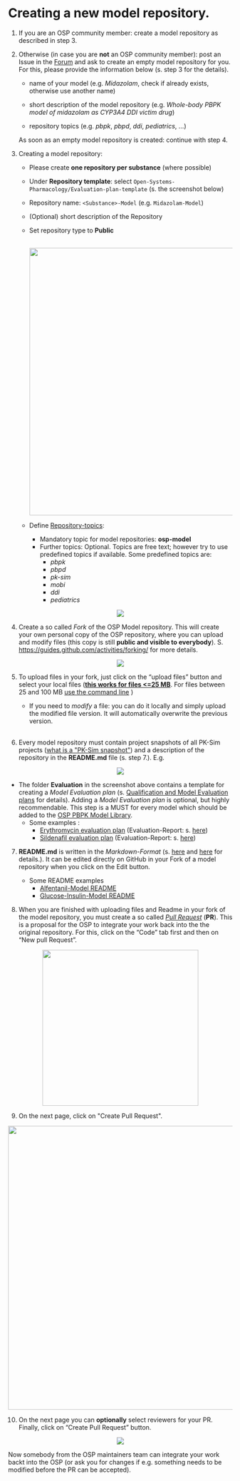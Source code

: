 # Creating a new model repository.

1. If you are an OSP community member: create a model repository as described in step 3. 

2. Otherwise (in case you are **not** an OSP community member): post an Issue in the [Forum](https://github.com/Open-Systems-Pharmacology/Forum/discussions) and ask to create an empty model repository for you. For this, please provide the information below (s. step 3 for the details). 

    * name of your model (e.g. *Midazolam*, check if already exists, otherwise use another name)
    
    * short description of the model repository (e.g. *Whole-body PBPK model of midazolam as CYP3A4 DDI victim drug*)
    
    * repository topics (e.g. *pbpk*, *pbpd*, *ddi*, *pediatrics*, ...)

    As soon as an empty model repository is created: continue with step 4.

3. Creating a model repository:
    * Please create **one repository per substance** (where possible)

    * Under **Repository template**: select `Open-Systems-Pharmacology/Evaluation-plan-template` (s. the screenshot below)

    * Repository name: `<Substance>-Model` (e.g. `Midazolam-Model`)

    * (Optional) short description of the Repository          
    
    * Set repository type to **Public**
 <br><br><p align="center"><img width="600" src="https://user-images.githubusercontent.com/25061876/215065273-23c90fba-3f0f-473b-9971-6a38c942c3b8.png"></p>

    * Define [Repository-topics](https://help.github.com/articles/classifying-your-repository-with-topics/):

      * Mandatory topic for model repositories: **osp-model**
      * Further topics: Optional. Topics are free text; however try to use predefined topics if available. Some predefined topics are:
        * *pbpk*
        * *pbpd*
        * *pk-sim*
        * *mobi*
        * *ddi*
        * *pediatrics*
<p align="center"><img src="https://user-images.githubusercontent.com/25061876/68377845-5ea0e880-014b-11ea-83e4-70652f0ad519.PNG"></p>

4. Create a so called *Fork* of the OSP Model repository. This will create your own personal copy of the OSP repository, where you can upload and modify files (this copy is still **public and visible to everybody**). S. https://guides.github.com/activities/forking/ for more details.

<p align="center"><img src="https://user-images.githubusercontent.com/25061876/68378146-e5ee5c00-014b-11ea-97c5-9dd77fcdbd4b.PNG"></p>
   
5. To upload files in your fork, just click on the “upload files” button and select your
   local files (**[this works for files <=25 MB](https://help.github.com/en/github/managing-files-in-a-repository/adding-a-file-to-a-repository)**. For files between 25 and 100 MB [use the command line](https://help.github.com/en/github/managing-files-in-a-repository/adding-a-file-to-a-repository-using-the-command-line) )

   * If you need to *modify* a file: you can do it locally and simply upload the modified file version. It will automatically overwrite the previous version. <br><br>

6. Every model repository must contain project snapshots of all PK-Sim projects ([what is a "PK-Sim snapshot"](https://docs.open-systems-pharmacology.org/working-with-pk-sim/pk-sim-documentation/importing-exporting-project-data-models#exporting-project-to-snapshot-loading-project-from-snapshot)) and a description of the repository in the **README.md** file (s. step 7.). E.g. 
<p align="center"><img src="https://user-images.githubusercontent.com/25061876/215067285-2010d261-9d0e-40b3-b229-80cf3a6def31.png"></p>

  * The folder **Evaluation** in the screenshot above contains a template for creating a _Model Evaluation plan_ (s. [Qualification and Model Evaluation plans](https://docs.open-systems-pharmacology.org/shared-tools-and-example-workflows/qualification) for details). Adding a _Model Evaluation plan_ is optional, but highly recommendable. This step is a MUST for every model which should be added to the [OSP PBPK Model Library](https://github.com/Open-Systems-Pharmacology/OSP-PBPK-Model-Library).
    * Some examples :
      * [Erythromycin evaluation plan](https://github.com/Open-Systems-Pharmacology/Erythromycin-Model/tree/master/Evaluation) (Evaluation-Report: s. [here](https://github.com/Open-Systems-Pharmacology/OSP-PBPK-Model-Library/blob/master/Erythromycin/Erythromycin_evaluation_report.md))
      * [Sildenafil evaluation plan](https://github.com/Open-Systems-Pharmacology/Sildenafil-Model/tree/master/Evaluation) (Evaluation-Report: s. [here](https://github.com/Open-Systems-Pharmacology/OSP-PBPK-Model-Library/blob/master/Sildenafil/Sildenafil_evaluation_report.md))

7. **README.md** is written in the _Markdown-Format_ (s. [here](https://guides.github.com/features/mastering-markdown) and [here](https://help.github.com/en/github/writing-on-github/basic-writing-and-formatting-syntax) for details.). It can be edited directly on GitHub in your Fork of a model repository when you click on the Edit button.

    * Some README examples
      * [Alfentanil-Model README](https://github.com/Open-Systems-Pharmacology/Alfentanil-Model/blob/master/README.md)
      * [Glucose-Insulin-Model README](https://github.com/Open-Systems-Pharmacology/Glucose-Insulin-Model/blob/master/README.md)

8. When you are finished with uploading files and Readme in your fork of the model repository, you must create a so called [_Pull Request_](https://guides.github.com/activities/forking/#making-a-pull-request) (**PR**). This is a proposal for the OSP to integrate your work back into the the original repository. For this, click on the “Code” tab first and then on “New pull Request”.
<p align="center"><img width="350" src="https://user-images.githubusercontent.com/25061876/68391340-b3eaf300-0167-11ea-9cd4-fd863b4b3a1e.PNG"></p>

9. On the next page, click on "Create Pull Request".
<p align="center"><img width="637" src="https://user-images.githubusercontent.com/25061876/68391555-396ea300-0168-11ea-8841-b82a4f267fe3.png"></p>

10. On the next page you can **optionally** select reviewers for your PR. Finally, click on “Create Pull Request” button.
<p align="center"><img src="https://user-images.githubusercontent.com/25061876/68391844-c154ad00-0168-11ea-9b74-44265deae0d3.png"></p>
Now somebody from the OSP maintainers team can integrate your work backt into the OSP (or ask you for changes if e.g. something needs to be modified before the PR can be accepted).
